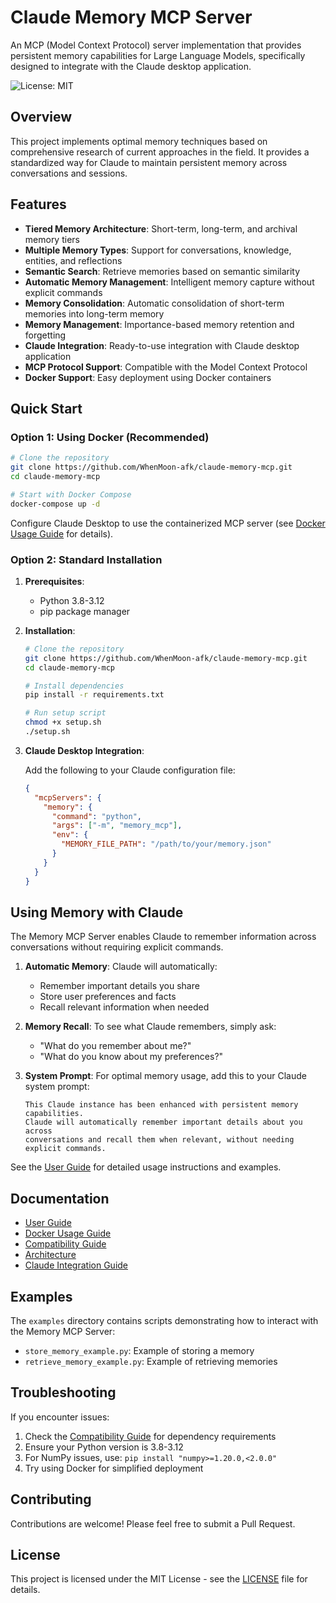 # Claude Memory MCP Server

An MCP (Model Context Protocol) server implementation that provides persistent memory capabilities for Large Language Models, specifically designed to integrate with the Claude desktop application.

![License: MIT](https://img.shields.io/badge/License-MIT-yellow.svg)

## Overview

This project implements optimal memory techniques based on comprehensive research of current approaches in the field. It provides a standardized way for Claude to maintain persistent memory across conversations and sessions.

## Features

- **Tiered Memory Architecture**: Short-term, long-term, and archival memory tiers
- **Multiple Memory Types**: Support for conversations, knowledge, entities, and reflections
- **Semantic Search**: Retrieve memories based on semantic similarity
- **Automatic Memory Management**: Intelligent memory capture without explicit commands
- **Memory Consolidation**: Automatic consolidation of short-term memories into long-term memory
- **Memory Management**: Importance-based memory retention and forgetting
- **Claude Integration**: Ready-to-use integration with Claude desktop application
- **MCP Protocol Support**: Compatible with the Model Context Protocol
- **Docker Support**: Easy deployment using Docker containers

## Quick Start

### Option 1: Using Docker (Recommended)

```bash
# Clone the repository
git clone https://github.com/WhenMoon-afk/claude-memory-mcp.git
cd claude-memory-mcp

# Start with Docker Compose
docker-compose up -d
```

Configure Claude Desktop to use the containerized MCP server (see [Docker Usage Guide](docs/docker_usage.md) for details).

### Option 2: Standard Installation

1. **Prerequisites**:
   - Python 3.8-3.12
   - pip package manager

2. **Installation**:
   ```bash
   # Clone the repository
   git clone https://github.com/WhenMoon-afk/claude-memory-mcp.git
   cd claude-memory-mcp
   
   # Install dependencies
   pip install -r requirements.txt
   
   # Run setup script
   chmod +x setup.sh
   ./setup.sh
   ```

3. **Claude Desktop Integration**:

   Add the following to your Claude configuration file:

   ```json
   {
     "mcpServers": {
       "memory": {
         "command": "python",
         "args": ["-m", "memory_mcp"],
         "env": {
           "MEMORY_FILE_PATH": "/path/to/your/memory.json"
         }
       }
     }
   }
   ```

## Using Memory with Claude

The Memory MCP Server enables Claude to remember information across conversations without requiring explicit commands. 

1. **Automatic Memory**: Claude will automatically:
   - Remember important details you share
   - Store user preferences and facts
   - Recall relevant information when needed

2. **Memory Recall**: To see what Claude remembers, simply ask:
   - "What do you remember about me?"
   - "What do you know about my preferences?"

3. **System Prompt**: For optimal memory usage, add this to your Claude system prompt:

   ```
   This Claude instance has been enhanced with persistent memory capabilities.
   Claude will automatically remember important details about you across
   conversations and recall them when relevant, without needing explicit commands.
   ```

See the [User Guide](docs/user_guide.md) for detailed usage instructions and examples.

## Documentation

- [User Guide](docs/user_guide.md)
- [Docker Usage Guide](docs/docker_usage.md)
- [Compatibility Guide](docs/compatibility.md)
- [Architecture](docs/architecture.md)
- [Claude Integration Guide](docs/claude_integration.md)

## Examples

The `examples` directory contains scripts demonstrating how to interact with the Memory MCP Server:

- `store_memory_example.py`: Example of storing a memory
- `retrieve_memory_example.py`: Example of retrieving memories

## Troubleshooting

If you encounter issues:

1. Check the [Compatibility Guide](docs/compatibility.md) for dependency requirements
2. Ensure your Python version is 3.8-3.12
3. For NumPy issues, use: `pip install "numpy>=1.20.0,<2.0.0"`
4. Try using Docker for simplified deployment

## Contributing

Contributions are welcome! Please feel free to submit a Pull Request.

## License

This project is licensed under the MIT License - see the [LICENSE](LICENSE) file for details.